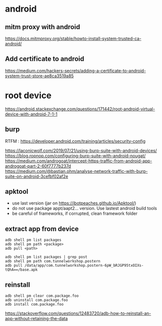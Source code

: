 # android

## mitm proxy with android

https://docs.mitmproxy.org/stable/howto-install-system-trusted-ca-android/

## Add certificate to android

https://medium.com/hackers-secrets/adding-a-certificate-to-android-system-trust-store-ae8ca3519a85


# root device

https://android.stackexchange.com/questions/171442/root-android-virtual-device-with-android-7-1-1

## burp 

RTFM : https://developer.android.com/training/articles/security-config

https://laconicwolf.com/2019/07/21/using-burp-suite-with-android-devices/
https://blog.ropnop.com/configuring-burp-suite-with-android-nougat/
https://medium.com/androgoat/intercept-https-traffic-from-android-app-androgoat-part-2-60f7777b237d
https://medium.com/@bastian.ohm/analyse-network-traffic-with-burp-suite-on-android-3cefbf02af2e

## apktool

- use last version (jar on https://ibotpeaches.github.io/Apktool/)
- do not use package appt/aapt2... version. Use lastest android build tools
- be careful of frameworks, if corrupted, clean framework folder

## extract app from device

```
adb shell pm list packages
adb shell pm path <package>
adb pull <path>

adb shell pm list packages | grep post
adb shell pm path com.tunnelworkshop.postern
adb pull /data/app/com.tunnelworkshop.postern-6pW_bRJGP95txOIXs-tQhA==/base.apk
```

## reinstall

```
adb shell pm clear com.package.foo
adb uninstall com.package.foo
adb install com.package.foo
```

https://stackoverflow.com/questions/12483720/adb-how-to-reinstall-an-app-without-retaining-the-data 
